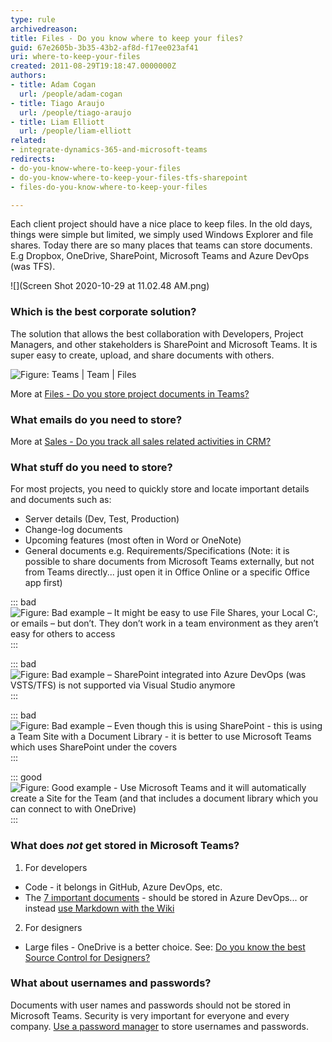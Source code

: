 ```yaml
---
type: rule
archivedreason: 
title: Files - Do you know where to keep your files?
guid: 67e2605b-3b35-43b2-af8d-f17ee023af41
uri: where-to-keep-your-files
created: 2011-08-29T19:18:47.0000000Z
authors:
- title: Adam Cogan
  url: /people/adam-cogan
- title: Tiago Araujo
  url: /people/tiago-araujo
- title: Liam Elliott
  url: /people/liam-elliott
related: 
- integrate-dynamics-365-and-microsoft-teams
redirects:
- do-you-know-where-to-keep-your-files
- do-you-know-where-to-keep-your-files-tfs-sharepoint
- files-do-you-know-where-to-keep-your-files

---
```


Each client project should have a nice place to keep files. In the old days, things were simple but limited, we simply used Windows Explorer and file shares. Today there are so many places that teams can store documents. E.g Dropbox, OneDrive, SharePoint, Microsoft Teams and Azure DevOps (was TFS).

![](Screen Shot 2020-10-29 at 11.02.48 AM.png)  

<!--endintro-->

### Which is the best corporate solution?

The solution that allows the best collaboration with Developers, Project Managers, and other stakeholders is SharePoint and Microsoft Teams. It is super easy to create, upload, and share documents with others.

![Figure: Teams | Team | Files](Microsoft-Teams-Files.png)  

More at [Files - Do you store project documents in Teams?](/track-project-documents)

### What emails do you need to store?

More at [Sales - Do you track all sales related activities in CRM?](/sales-do-you-track-all-sales-related-activities-in-crm)

### What stuff do you need to store?

For most projects, you need to quickly store and locate important details and documents such as:

* Server details (Dev, Test, Production)
* Change-log documents
* Upcoming features (most often in Word or OneNote)
* General documents e.g. Requirements/Specifications (Note: it is possible to share documents from Microsoft Teams externally, but not from Teams directly... just open it in Office Online or a specific Office app first)

::: bad  
![Figure: Bad example – It might be easy to use File Shares, your Local C:, or emails – but don’t. They don’t work in a team environment as they aren’t easy for others to access](Dont-keep-files.jpg)  
:::

::: bad  
![Figure: Bad example – SharePoint integrated into Azure DevOps (was VSTS/TFS) is not supported via Visual Studio anymore](keep-files-TFS.jpg)  
:::

::: bad  
![Figure: Bad example – Even though this is using SharePoint - this is using a Team Site with a Document Library - it is better to use Microsoft Teams which uses SharePoint under the covers](keep-files-SP.jpg)  
:::

::: good  
![Figure: Good example - Use Microsoft Teams and it will automatically create a Site for the Team (and that includes a document library which you can connect to with OneDrive)](keep-files-sp-teams.jpg)  
:::

### What does *not* get stored in Microsoft Teams? 

1.	For developers

- Code - it belongs in GitHub, Azure DevOps, etc.
- The [7 important documents](/do-you-review-the-documentation) - should be stored in Azure DevOps... or instead [use Markdown with the Wiki](/do-you-make-getting-started-on-a-project-easy-for-new-developers)


2.	For designers 
- Large files - OneDrive is a better choice. See: [Do you know the best Source Control for Designers?](/do-you-know-the-best-source-control-for-designers)

### What about usernames and passwords?

Documents with user names and passwords should not be stored in Microsoft Teams. Security is very important for everyone and every company. [Use a password manager](/password-manager) to store usernames and passwords. 
